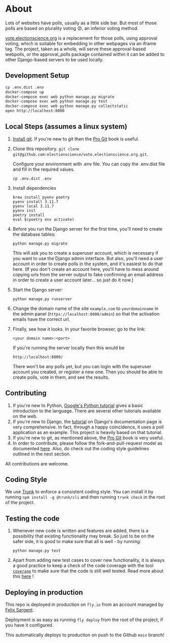 # About

Lots of websites have polls, usually as a little side bar.
But most of those polls are based on plurality voting 😡, an inferior voting method.

[vote.electionscience.org](https://vote.electionscience.org) is a replacement for those polls, using approval voting,
which is suitable for embedding in other webpages via an iframe tag.
The project, taken as a whole, will serve these approval-based webpolls, or the approval_polls package contained within it can be added to other Django-based servers to be used locally.

## Development Setup

```sh
cp .env.dist .env
docker-compose up
docker-compose exec web python manage.py migrate
docker-compose exec web python manage.py test
docker-compose exec web python manage.py collectstatic
open http://localhost:8000
```

## Local Steps (assumes a linux system)

1. [Install git](http://git-scm.com/book/en/v2/Getting-Started-Installing-Git). If you're new to git then the [Pro Git](http://git-scm.com/book/en/v2) book is useful.

2. Clone this repository. `git clone git@github.com:electionscience/vote.electionscience.org.git`.

   Configure your environment with .env file. You can copy the .env.dist file and fill in the required values.

   `cp .env.dist .env`

3. Install dependencies

   ```shell
   brew install pyenv poetry
   pyenv install 3.11.7
   pyenv local 3.11.7
   pyenv init
   poetry install
   eval $(poetry env activate)
   ```

4. Before you run the Django server for the first time, you'll need to create the database tables:

   `python manage.py migrate`

   This will ask you to create a superuser account, which is necessary if you want to use the Django admin interface.
   But also, you'll need a user account in order to create polls in the system, and it's easiest to do that here.
   (If you don't create an account here, you'll have to mess around copying urls from the server output to fake confirming an email address in order to create a user account later... so just do it now.)

5. Start the Django server:

   `python manage.py runserver`

6. Change the domain name of the site `example.com` to `yourdomainname` in the admin panel (`https://localhost:8000/admin`) so that the activation emails have the correct url.

7. Finally, see how it looks. In your favorite browser, go to the link:

   `<your domain name>:<port>`

   If you're running the server locally then this would be

   `http://localhost:8000/`

   There won't be any polls yet, but you can login with the superuser account you created, or register a new one.
   Then you should be able to create polls, vote in them, and see the results.

## Contributing

1. If you're new to Python, [Google's Python tutorial](https://developers.google.com/edu/python/) gives a basic introduction to the language.
   There are several other tutorials available on the web.
2. If you're new to Django, the [tutorial](https://docs.djangoproject.com/en/1.8/intro/tutorial01/) on Django's documentation page is very comprehensive.
   In fact, through a happy coincidence, it uses a poll application as an example.
   This project is heavily based on that tutorial.
3. If you're new to git, as mentioned above, the [Pro Git](http://git-scm.com/book/en/v2) book is very useful.
4. In order to contribute, please follow the fork-and-pull-request model as documented [here](https://help.github.com/articles/fork-a-repo/). Also, do check out the coding style guidelines outlined in the next section.

All contributions are welcome.

## Coding Style

We use [Trunk](trunk.io) to enforce a consistent coding style. You can install it by running `npm install -g @trunk/cli` and then running `trunk check` in the root of the project.

## Testing the code

1. Whenever new code is written and features are added, there is a possibility that existing functionality may break. So just to be on the safer side, it is good to make sure that all is well - by running:

   `python manage.py test`

2. Apart from adding new test cases to cover new functionality, it is always a good practice to keep a check of the code coverage with the tool [`coverage`](https://pypi.python.org/pypi/coverage) to make sure that the code is still well tested. Read more about this [here](https://docs.djangoproject.com/en/1.8/topics/testing/advanced/#integration-with-coverage-py) !

## Deploying in production

This repo is deployed in production on `fly.io` from an account managed by [Felix Sargent](https://github.com/fsargent).

Deployment is as easy as running `fly deploy` from the root of the project, if you have it configured.

This automatically deploys to production on push to the Github `main` branch!
